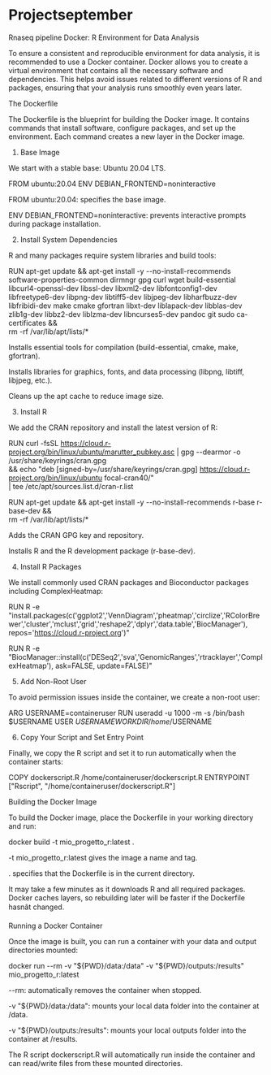 # Projectseptember
Rnaseq pipeline
Docker: R Environment for Data Analysis

To ensure a consistent and reproducible environment for data analysis, it is recommended to use a Docker container. Docker allows you to create a virtual environment that contains all the necessary software and dependencies. This helps avoid issues related to different versions of R and packages, ensuring that your analysis runs smoothly even years later.

The Dockerfile

The Dockerfile is the blueprint for building the Docker image. It contains commands that install software, configure packages, and set up the environment. Each command creates a new layer in the Docker image.

1. Base Image

We start with a stable base: Ubuntu 20.04 LTS.

FROM ubuntu:20.04
ENV DEBIAN_FRONTEND=noninteractive


FROM ubuntu:20.04: specifies the base image.

ENV DEBIAN_FRONTEND=noninteractive: prevents interactive prompts during package installation.

2. Install System Dependencies

R and many packages require system libraries and build tools:

RUN apt-get update && apt-get install -y --no-install-recommends \
    software-properties-common dirmngr gpg curl wget build-essential \
    libcurl4-openssl-dev libssl-dev libxml2-dev libfontconfig1-dev \
    libfreetype6-dev libpng-dev libtiff5-dev libjpeg-dev libharfbuzz-dev \
    libfribidi-dev make cmake gfortran libxt-dev liblapack-dev libblas-dev \
    zlib1g-dev libbz2-dev liblzma-dev libncurses5-dev pandoc git sudo ca-certificates && \
    rm -rf /var/lib/apt/lists/*


Installs essential tools for compilation (build-essential, cmake, make, gfortran).

Installs libraries for graphics, fonts, and data processing (libpng, libtiff, libjpeg, etc.).

Cleans up the apt cache to reduce image size.

3. Install R

We add the CRAN repository and install the latest version of R:

RUN curl -fsSL https://cloud.r-project.org/bin/linux/ubuntu/marutter_pubkey.asc | gpg --dearmor -o /usr/share/keyrings/cran.gpg \
    && echo "deb [signed-by=/usr/share/keyrings/cran.gpg] https://cloud.r-project.org/bin/linux/ubuntu focal-cran40/" \
       | tee /etc/apt/sources.list.d/cran-r.list

RUN apt-get update && apt-get install -y --no-install-recommends r-base r-base-dev && \
    rm -rf /var/lib/apt/lists/*


Adds the CRAN GPG key and repository.

Installs R and the R development package (r-base-dev).

4. Install R Packages

We install commonly used CRAN packages and Bioconductor packages including ComplexHeatmap:

RUN R -e "install.packages(c('ggplot2','VennDiagram','pheatmap','circlize','RColorBrewer','cluster','mclust','grid','reshape2','dplyr','data.table','BiocManager'), repos='https://cloud.r-project.org')"

RUN R -e "BiocManager::install(c('DESeq2','sva','GenomicRanges','rtracklayer','ComplexHeatmap'), ask=FALSE, update=FALSE)"

5. Add Non-Root User

To avoid permission issues inside the container, we create a non-root user:

ARG USERNAME=containeruser
RUN useradd -u 1000 -m -s /bin/bash $USERNAME
USER $USERNAME
WORKDIR /home/$USERNAME

6. Copy Your Script and Set Entry Point

Finally, we copy the R script and set it to run automatically when the container starts:

COPY dockerscript.R /home/containeruser/dockerscript.R
ENTRYPOINT ["Rscript", "/home/containeruser/dockerscript.R"]

Building the Docker Image

To build the Docker image, place the Dockerfile in your working directory and run:

docker build -t mio_progetto_r:latest .


-t mio_progetto_r:latest gives the image a name and tag.

. specifies that the Dockerfile is in the current directory.

It may take a few minutes as it downloads R and all required packages. Docker caches layers, so rebuilding later will be faster if the Dockerfile hasnât changed.

Running a Docker Container

Once the image is built, you can run a container with your data and output directories mounted:

docker run --rm -v "${PWD}/data:/data" -v "${PWD}/outputs:/results" mio_progetto_r:latest


--rm: automatically removes the container when stopped.

-v "${PWD}/data:/data": mounts your local data folder into the container at /data.

-v "${PWD}/outputs:/results": mounts your local outputs folder into the container at /results.

The R script dockerscript.R will automatically run inside the container and can read/write files from these mounted directories.

